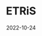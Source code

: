 ---
# Leave the homepage title empty to use the site title
title: ETRiS
date: 2022-10-24
type: landing

sections:
  - block: hero
    content:
      title: |
      image:
        filename: one.jpg
      text: |       
        ETRiS is a DDSS (Data, Data products, Services, and Software) service for tsunami risk. This service is part of the [candidate Thematic Core Service for tsunami](https://www.tsunamidata.org) and is integrated into the [Integrated Core Service Data Portal](https://www.ics-c.epos-eu.org) of the [European Plate Observing System](https://www.epos-eu.org) (EPOS). The primary objective of this service is virtual access provision for DDSS for tsunami vulnerability and risk components.
  
  - block: collection
    content:
      title: Trainings
      subtitle:
      text:
      count: 5
      filters:
        author: ''
        category: ''
        exclude_featured: false
        publication_type: ''
        tag: ''
      offset: 0
      order: desc
      page_type: post
    design:
      view: card
      columns: '1'
  
  - block: markdown
    content:
      title:
      subtitle: ''
      text:
    design:
      columns: '1'
      background:
        image: 
          filename: about.jpg
          filters:
            brightness: 1
          parallax: false
          position: center
          size: cover
          text_color_light: true
      spacing:
        padding: ['20px', '0', '20px', '0']
      css_class: fullscreen
  
  - block: markdown
    content:
      title:
      subtitle:
      text: |
        {{% cta cta_link="./people/" cta_text="About ETRiS →" %}}
    design:
      columns: '1'
---